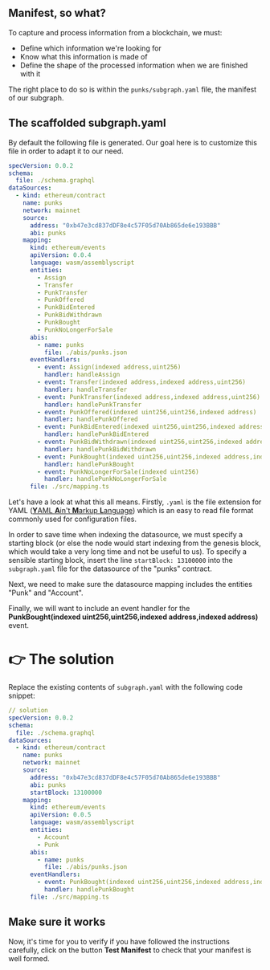 ## Manifest, so what?

To capture and process information from a blockchain, we must:

- Define which information we're looking for
- Know what this information is made of
- Define the shape of the processed information when we are finished with it

The right place to do so is within the `punks/subgraph.yaml` file, the manifest of our subgraph.

## The scaffolded subgraph.yaml

By default the following file is generated. Our goal here is to customize this file in order to adapt it to our need.

```yaml
specVersion: 0.0.2
schema:
  file: ./schema.graphql
dataSources:
  - kind: ethereum/contract
    name: punks
    network: mainnet
    source:
      address: "0xb47e3cd837dDF8e4c57F05d70Ab865de6e193BBB"
      abi: punks
    mapping:
      kind: ethereum/events
      apiVersion: 0.0.4
      language: wasm/assemblyscript
      entities:
        - Assign
        - Transfer
        - PunkTransfer
        - PunkOffered
        - PunkBidEntered
        - PunkBidWithdrawn
        - PunkBought
        - PunkNoLongerForSale
      abis:
        - name: punks
          file: ./abis/punks.json
      eventHandlers:
        - event: Assign(indexed address,uint256)
          handler: handleAssign
        - event: Transfer(indexed address,indexed address,uint256)
          handler: handleTransfer
        - event: PunkTransfer(indexed address,indexed address,uint256)
          handler: handlePunkTransfer
        - event: PunkOffered(indexed uint256,uint256,indexed address)
          handler: handlePunkOffered
        - event: PunkBidEntered(indexed uint256,uint256,indexed address)
          handler: handlePunkBidEntered
        - event: PunkBidWithdrawn(indexed uint256,uint256,indexed address)
          handler: handlePunkBidWithdrawn
        - event: PunkBought(indexed uint256,uint256,indexed address,indexed address)
          handler: handlePunkBought
        - event: PunkNoLongerForSale(indexed uint256)
          handler: handlePunkNoLongerForSale
      file: ./src/mapping.ts
```

Let's have a look at what this all means. Firstly, `.yaml` is the file extension for YAML ([**Y**AML **A**in't **M**arkup **L**anguage](https://www.cloudbees.com/blog/yaml-tutorial-everything-you-need-get-started)) which is an easy to read file format commonly used for configuration files.

In order to save time when indexing the datasource, we must specify a starting block (or else the node would start indexing from the genesis block, which would take a very long time and not be useful to us). To specify a sensible starting block, insert the line `startBlock: 13100000` into the `subgraph.yaml` file for the datasource of the "punks" contract.

Next, we need to make sure the datasource mapping includes the entities "Punk" and "Account".

Finally, we will want to include an event handler for the **PunkBought(indexed uint256,uint256,indexed address,indexed address)** event.

# 👉 The solution

Replace the existing contents of `subgraph.yaml` with the following code snippet:

```yaml
// solution
specVersion: 0.0.2
schema:
  file: ./schema.graphql
dataSources:
  - kind: ethereum/contract
    name: punks
    network: mainnet
    source:
      address: "0xb47e3cd837dDF8e4c57F05d70Ab865de6e193BBB"
      abi: punks
      startBlock: 13100000
    mapping:
      kind: ethereum/events
      apiVersion: 0.0.5
      language: wasm/assemblyscript
      entities:
        - Account
        - Punk
      abis:
        - name: punks
          file: ./abis/punks.json
      eventHandlers:
        - event: PunkBought(indexed uint256,uint256,indexed address,indexed address)
          handler: handlePunkBought
      file: ./src/mapping.ts
```

## Make sure it works

Now, it's time for you to verify if you have followed the instructions carefully, click on the button **Test Manifest** to check that your manifest is well formed.
